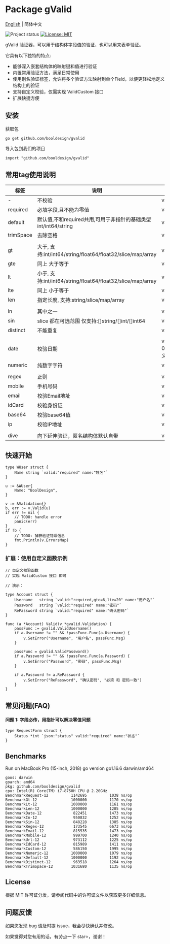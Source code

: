 # Package gValid
[English](README.md) | 简体中文

![Project status](https://img.shields.io/badge/version-1.0.0-green.svg)
[![License: MIT](https://img.shields.io/badge/License-MIT-yellow.svg)](https://opensource.org/licenses/MIT)

gValid 验证器，可以用于结构体字段值的验证，也可以用来表单验证。

它具有以下独特的特点:
  * 能够深入嵌套结构体的映射键和值进行验证
  * 内置常用验证方法，满足日常使用
  * 使用别名验证标签，允许将多个验证方法映射到单个Field，以便更轻松地定义结构上的验证
  * 支持自定义校验，仅需实现 ValidCustom 接口
  * 扩展快捷方便

## 安装

获取包
```
go get github.com/booldesign/gvalid
```

导入包到我们的项目
```
import "github.com/booldesign/gvalid"
```


## 常用tag使用说明

| 标签           | 说明                                          | 使用示例                               |
| ------------- | ----------------------------------------     | -------------------------------------- |
| -             | 不校验                                         | valid:"-"                            |                                     
| required      | 必填字段,且不能为零值                            | valid:"required"                    |
| default       | 默认值,不和required共用,可用于非指针的基础类型 int/int64/string  | valid:"default"               |
| trimSpace     | 去除空格                                       | valid:"trimSpace"               |
|               |                                              |                                        |
| gt            | 大于, 支持:int/int64/string/float64/float32/slice/map/array    | valid:"gt=0"                        |
| gte           | 同上 大于等于                                   | valid:"gte=0"                       |
| lt            | 小于, 支持:int/int64/string/float64/float32/slice/map/array    | valid:"lt=10"                       |
| lte           | 同上 小于等于                                   | valid:"lte=10"                      |
| len           | 指定长度, 支持:string/slice/map/array                           | valid:"len=1"                       |
|               |                                              |                                        |
| in            | 其中之一                                       | valid:"in=5 7 9"                     |
| sin           | slice 都在可选范围 仅支持:[]string/[]int/[]int64 | valid:"sin=5 7 9"                    |
| distinct      | 不能重复                                       | valid:"distinct"                    |
|               |                                               |                                        |
| date          | 校验日期                                        | valid:"date=2006-01-02" 格式可自定义  |
| numeric       | 纯数字字符                                      | valid:"numeric"                       |
|               |                                               |                                        |
| regex         | 正则                                           | valid:"regex=(//)"                      |
| mobile        | 手机号码                                       | valid:"mobile"                          |
| email         | 校验Email地址                                  | valid:"email"                       |
| idCard        | 校验身份证                                      | valid:idCard"                          |
| base64        | 校验base64值                                   | valid:"base64"                      |
| ip            | 校验IP地址                                     | valid:"ip"                          |
|               |                                              |                                        |
| dive          | 向下延伸验证，匿名结构体默认自带                      | valid:"required,dive"`         |


## 快速开始
```
type WUser struct {
    Name string `valid:"required" name:"姓名"`
}

u := &WUser{
    Name: "BoolDesign",
}

v := &Validation{}
b, err := v.Valid(u)
if err != nil {
    // TODO: handle error
    panic(err)
}
if !b {
    // TODO: 捕获验证错误信息
    fmt.Println(v.ErrorsMap)
}
```

### 扩展：使用自定义函数示例

```
// 自定义校验函数
// 实现 ValidCustom 接口 即可

// 演示：

type Account struct {
	Username   string `valid:"required,gte=6,lte=20" name:"用户名"`
	Password   string `valid:"required" name:"密码"`
	RePassword string `valid:"required" name:"确认密码"`
}

func (a *Account) Valid(v *gvalid.Validation) {
	passFunc := gvalid.ValidUsername()
	if a.Username != "" && !passFunc.Func(a.Username) {
		v.SetError("Username", "用户名", passFunc.Msg)
	}

	passFunc = gvalid.ValidPassword()
	if a.Password != "" && !passFunc.Func(a.Password) {
		v.SetError("Password", "密码", passFunc.Msg)
	}

	if a.Password != a.RePassword {
		v.SetError("RePassword", "确认密码", "必须 和 密码一致")
	}
}
```

## 常见问题(FAQ)

#### 问题 1: 字段必传，用指针可以解决零值问题
```
type RequestForm struct {
    Status *int `json:"status" valid:"required" name:"状态"`
}
```

## Benchmarks
Run on MacBook Pro (15-inch, 2018) go version go1.16.6 darwin/amd64

```
goos: darwin
goarch: amd64
pkg: github.com/booldesign/gvalid
cpu: Intel(R) Core(TM) i7-8750H CPU @ 2.20GHz
BenchmarkRequest-12      	 1142695	      1038 ns/op
BenchmarkGt-12           	 1000000	      1170 ns/op
BenchmarkLt-12           	 1000000	      1161 ns/op
BenchmarkLen-12          	 1000000	      1205 ns/op
BenchmarkDate-12         	  822451	      1473 ns/op
BenchmarkIn-12           	  950832	      1252 ns/op
BenchmarkSin-12          	  848228	      1385 ns/op
BenchmarkRegex-12        	  173545	      6673 ns/op
BenchmarkEmail-12        	  815535	      1473 ns/op
BenchmarkMobile-12       	  999700	      1240 ns/op
BenchmarkUrl-12          	  973112	      1225 ns/op
BenchmarkIdCard-12       	  815989	      1411 ns/op
BenchmarkCustom-12       	  586150	      1995 ns/op
BenchmarkNumeric-12      	 1000000	      1079 ns/op
BenchmarkDefault-12      	 1000000	      1192 ns/op
BenchmarkDistinct-12     	  963518	      1264 ns/op
BenchmarkTrimSpace-12    	 1031680	      1135 ns/op
```

## License
根据 MIT 许可证分发，请参阅代码中的许可证文件以获取更多详细信息。

## 问题反馈

如果您发现 bug 请及时提 issue，我会尽快确认并修改。

如果觉得对您有用的话，有劳点一下 star⭐，谢谢！